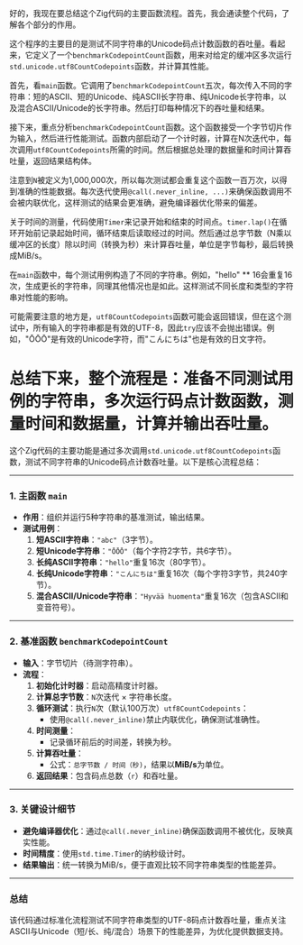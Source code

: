 好的，我现在要总结这个Zig代码的主要函数流程。首先，我会通读整个代码，了解各个部分的作用。

这个程序的主要目的是测试不同字符串的Unicode码点计数函数的吞吐量。看起来，它定义了一个`benchmarkCodepointCount`函数，用来对给定的缓冲区多次运行`std.unicode.utf8CountCodepoints`函数，并计算其性能。

首先，看`main`函数。它调用了`benchmarkCodepointCount`五次，每次传入不同的字符串：短的ASCII、短的Unicode、纯ASCII长字符串、纯Unicode长字符串，以及混合ASCII/Unicode的长字符串。然后打印每种情况下的吞吐量和结果。

接下来，重点分析`benchmarkCodepointCount`函数。这个函数接受一个字节切片作为输入，然后进行性能测试。函数内部启动了一个计时器，计算在N次迭代中，每次调用`utf8CountCodepoints`所需的时间。然后根据总处理的数据量和时间计算吞吐量，返回结果结构体。

注意到`N`被定义为1,000,000次，所以每次测试都会重复这个函数一百万次，以得到准确的性能数据。每次迭代使用`@call(.never_inline, ...)`来确保函数调用不会被内联优化，这样测试的结果会更准确，避免编译器优化带来的偏差。

关于时间的测量，代码使用`Timer`来记录开始和结束的时间点。`timer.lap()`在循环开始前记录起始时间，循环结束后读取经过的时间。然后通过总字节数（N乘以缓冲区的长度）除以时间（转换为秒）来计算吞吐量，单位是字节每秒，最后转换成MiB/s。

在`main`函数中，每个测试用例构造了不同的字符串。例如，"hello" ** 16会重复16次，生成更长的字符串，同理其他情况也是如此。这样测试不同长度和类型的字符串对性能的影响。

可能需要注意的地方是，`utf8CountCodepoints`函数可能会返回错误，但在这个测试中，所有输入的字符串都是有效的UTF-8，因此`try`应该不会抛出错误。例如，"ŌŌŌ"是有效的Unicode字符，而"こんにちは"也是有效的日文字符。

总结下来，整个流程是：准备不同测试用例的字符串，多次运行码点计数函数，测量时间和数据量，计算并输出吞吐量。
================================================
这个Zig代码的主要功能是通过多次调用`std.unicode.utf8CountCodepoints`函数，测试不同字符串的Unicode码点计数吞吐量。以下是核心流程总结：

---

### **1. 主函数 `main`**
- **作用**：组织并运行5种字符串的基准测试，输出结果。
- **测试用例**：
  1. **短ASCII字符串**：`"abc"`（3字节）。
  2. **短Unicode字符串**：`"ŌŌŌ"`（每个字符2字节，共6字节）。
  3. **长纯ASCII字符串**：`"hello"`重复16次（80字节）。
  4. **长纯Unicode字符串**：`"こんにちは"`重复16次（每个字符3字节，共240字节）。
  5. **混合ASCII/Unicode字符串**：`"Hyvää huomenta"`重复16次（包含ASCII和变音符号）。

---

### **2. 基准函数 `benchmarkCodepointCount`**
- **输入**：字节切片（待测字符串）。
- **流程**：
  1. **初始化计时器**：启动高精度计时器。
  2. **计算总字节数**：`N`次迭代 × 字符串长度。
  3. **循环测试**：执行`N`次（默认100万次）`utf8CountCodepoints`：
     - 使用`@call(.never_inline)`禁止内联优化，确保测试准确性。
  4. **时间测量**：
     - 记录循环前后的时间差，转换为秒。
  5. **计算吞吐量**：
     - 公式：`总字节数 / 时间（秒)`，结果以**MiB/s**为单位。
  6. **返回结果**：包含码点总数（`r`）和吞吐量。

---

### **3. 关键设计细节**
- **避免编译器优化**：通过`@call(.never_inline)`确保函数调用不被优化，反映真实性能。
- **时间精度**：使用`std.time.Timer`的纳秒级计时。
- **结果输出**：统一转换为MiB/s，便于直观比较不同字符串类型的性能差异。

---

### **总结**
该代码通过标准化流程测试不同字符串类型的UTF-8码点计数吞吐量，重点关注ASCII与Unicode（短/长、纯/混合）场景下的性能差异，为优化提供数据支持。